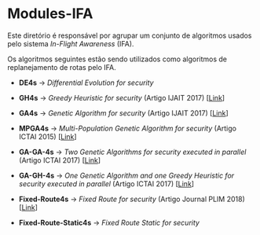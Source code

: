 # Modules-IFA

Este diretório é responsável por agrupar um conjunto de algoritmos usados pelo sistema *In-Flight Awareness* (IFA). 

Os algoritmos seguintes estão sendo utilizados como algoritmos de replanejamento de rotas pelo IFA.

* **DE4s** -> *Differential Evolution for security*

* **GH4s** -> *Greedy Heuristic for security* (Artigo IJAIT 2017) [[Link](http://www.worldscientific.com/doi/abs/10.1142/S0218213017600089)]

* **GA4s** -> *Genetic Algorithm for security* (Artigo IJAIT 2017) [[Link](http://www.worldscientific.com/doi/abs/10.1142/S0218213017600089)]

* **MPGA4s** ->  *Multi-Population Genetic Algorithm for security* (Artigo ICTAI 2015) [[Link](http://ieeexplore.ieee.org/document/7372174/)]

* **GA-GA-4s** -> *Two Genetic Algorithms for security executed in parallel* (Artigo ICTAI 2017) [[Link]()]

* **GA-GH-4s** -> *One Genetic Algorithm and one Greedy Heuristic for security executed in parallel* (Artigo ICTAI 2017) [[Link]()]

* **Fixed-Route4s** -> *Fixed Route for security* (Artigo Journal PLIM 2018) [[Link]()]

* **Fixed-Route-Static4s** -> *Fixed Route Static for security*
